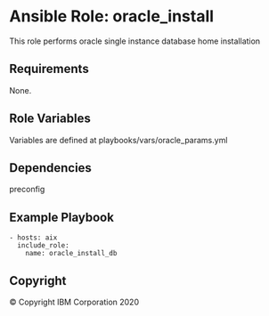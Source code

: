 # Ansible Role: oracle_install 
 This role performs oracle single instance database home installation
## Requirements
None.

## Role Variables
Variables are defined at playbooks/vars/oracle_params.yml  
## Dependencies
preconfig 

## Example Playbook

    - hosts: aix
      include_role:
        name: oracle_install_db 

## Copyright
© Copyright IBM Corporation 2020
